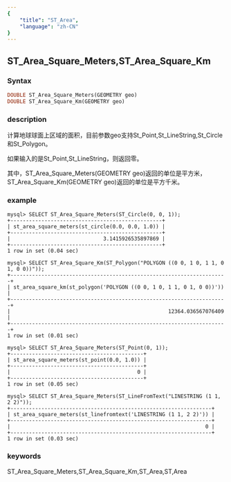 ```yaml
---
{
    "title": "ST_Area",
    "language": "zh-CN"
}
---
```


<!-- 
Licensed to the Apache Software Foundation (ASF) under one
or more contributor license agreements.  See the NOTICE file
distributed with this work for additional information
regarding copyright ownership.  The ASF licenses this file
to you under the Apache License, Version 2.0 (the
"License"); you may not use this file except in compliance
with the License.  You may obtain a copy of the License at

  http://www.apache.org/licenses/LICENSE-2.0

Unless required by applicable law or agreed to in writing,
software distributed under the License is distributed on an
"AS IS" BASIS, WITHOUT WARRANTIES OR CONDITIONS OF ANY
KIND, either express or implied.  See the License for the
specific language governing permissions and limitations
under the License.
-->

## ST_Area_Square_Meters,ST_Area_Square_Km

### Syntax

```sql
DOUBLE ST_Area_Square_Meters(GEOMETRY geo)
DOUBLE ST_Area_Square_Km(GEOMETRY geo)
```

### description

计算地球球面上区域的面积，目前参数geo支持St_Point,St_LineString,St_Circle和St_Polygon。

如果输入的是St_Point,St_LineString，则返回零。

其中，ST_Area_Square_Meters(GEOMETRY geo)返回的单位是平方米，ST_Area_Square_Km(GEOMETRY geo)返回的单位是平方千米。

### example

```
mysql> SELECT ST_Area_Square_Meters(ST_Circle(0, 0, 1));
+-------------------------------------------------+
| st_area_square_meters(st_circle(0.0, 0.0, 1.0)) |
+-------------------------------------------------+
|                              3.1415926535897869 |
+-------------------------------------------------+
1 row in set (0.04 sec)

mysql> SELECT ST_Area_Square_Km(ST_Polygon("POLYGON ((0 0, 1 0, 1 1, 0 1, 0 0))"));
+----------------------------------------------------------------------+
| st_area_square_km(st_polygon('POLYGON ((0 0, 1 0, 1 1, 0 1, 0 0))')) |
+----------------------------------------------------------------------+
|                                                   12364.036567076409 |
+----------------------------------------------------------------------+
1 row in set (0.01 sec)

mysql> SELECT ST_Area_Square_Meters(ST_Point(0, 1));
+-------------------------------------------+
| st_area_square_meters(st_point(0.0, 1.0)) |
+-------------------------------------------+
|                                         0 |
+-------------------------------------------+
1 row in set (0.05 sec)

mysql> SELECT ST_Area_Square_Meters(ST_LineFromText("LINESTRING (1 1, 2 2)"));
+-----------------------------------------------------------------+
| st_area_square_meters(st_linefromtext('LINESTRING (1 1, 2 2)')) |
+-----------------------------------------------------------------+
|                                                               0 |
+-----------------------------------------------------------------+
1 row in set (0.03 sec)
```
### keywords
ST_Area_Square_Meters,ST_Area_Square_Km,ST_Area,ST,Area
